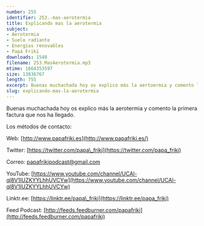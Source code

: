 ```yaml
---
number: 255
identifier: 253.-mas-aerotermia
title: Explicando mas la aerotermia
subject:
- Aerotermia
- Suelo radiante
- Energías renovables
- Papá Friki
downloads: 1540
filename: 253.MasAerotermia.mp3
mtime: 1664353597
size: 13836767
length: 755
excerpt: Buenas muchachada hoy os explico más la aertoermia y comento la primera factura que nos ha llegado
slug: explicando-mas-la-aerotermia
---
```

Buenas muchachada hoy os explico más la aerotermia y comento la primera factura que nos ha llegado.

Los métodos de contacto:

Web: [http://www.papafriki.es](http://www.papafriki.es/)

Twitter: [https://twitter.com/papa\_friki](https://twitter.com/papa_friki)

Correo: [papafrikipodcast@gmail.com](https://archive.org/details/papafrikipodast@gmail.com)

YouTube: [https://www.youtube.com/channel/UCAl-ql8V1IUZKYYLhhUVCYw](https://www.youtube.com/channel/UCAl-ql8V1IUZKYYLhhUVCYw)

Linktr.ee: [https://linktr.ee/papa\_friki](https://linktr.ee/papa_friki)

Feed Podcast: [http://feeds.feedburner.com/papafriki](http://feeds.feedburner.com/papafriki)